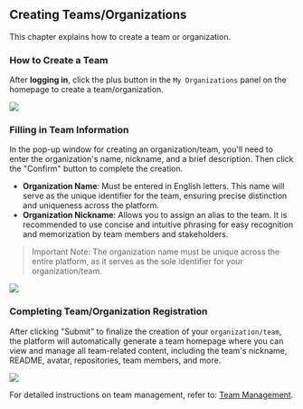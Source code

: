 ## Creating Teams/Organizations

This chapter explains how to create a team or organization.

### How to Create a Team

After **logging in**, click the plus button in the `My Organizations` panel on the homepage to create a team/organization.

![](/portal/create-org.png)

### Filling in Team Information

In the pop-up window for creating an organization/team, you'll need to enter the organization's name, nickname, and a brief description. Then click the "Confirm" button to complete the creation.

- **Organization Name**: Must be entered in English letters. This name will serve as the unique identifier for the team, ensuring precise distinction and uniqueness across the platform.  
- **Organization Nickname**: Allows you to assign an alias to the team. It is recommended to use concise and intuitive phrasing for easy recognition and memorization by team members and stakeholders.  

> Important Note: The organization name must be unique across the entire platform, as it serves as the sole identifier for your organization/team.

![](/portal/create-org2.png)

### Completing Team/Organization Registration  

After clicking "Submit" to finalize the creation of your `organization/team`, the platform will automatically generate a team homepage where you can view and manage all team-related content, including the team's nickname, README, avatar, repositories, team members, and more.  

![](/portal/create-org3.png)  

For detailed instructions on team management, refer to: [Team Management](/portal/org-member).